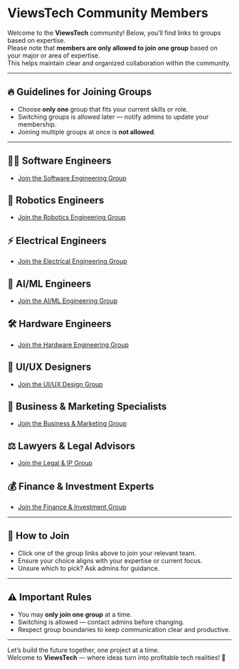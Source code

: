 # ViewsTech Community Members

Welcome to the **ViewsTech** community! Below, you’ll find links to groups based on expertise.  
Please note that **members are only allowed to join one group** based on your major or area of expertise.  
This helps maintain clear and organized collaboration within the community.

---

## 🔥 **Guidelines for Joining Groups**
- Choose **only one** group that fits your current skills or role.
- Switching groups is allowed later — notify admins to update your membership.
- Joining multiple groups at once is **not allowed**.

---

## 👩‍💻 **Software Engineers**
- [Join the Software Engineering Group](#link-to-software-engineering-group)

## 🤖 **Robotics Engineers**
- [Join the Robotics Engineering Group](#link-to-robotics-engineering-group)

## ⚡ **Electrical Engineers**
- [Join the Electrical Engineering Group](#link-to-electrical-engineering-group)

## 🧠 **AI/ML Engineers**
- [Join the AI/ML Engineering Group](#link-to-ai-ml-engineering-group)

## 🛠️ **Hardware Engineers**
- [Join the Hardware Engineering Group](#link-to-hardware-engineering-group)

## 🎨 **UI/UX Designers**
- [Join the UI/UX Design Group](#link-to-ui-ux-design-group)

## 💼 **Business & Marketing Specialists**
- [Join the Business & Marketing Group](#link-to-business-marketing-group)

## ⚖️ **Lawyers & Legal Advisors**
- [Join the Legal & IP Group](#link-to-legal-group)

## 💰 **Finance & Investment Experts**
- [Join the Finance & Investment Group](#link-to-finance-group)

---

## 📝 **How to Join**
- Click one of the group links above to join your relevant team.
- Ensure your choice aligns with your expertise or current focus.
- Unsure which to pick? Ask admins for guidance.

---

## ⚠️ **Important Rules**
- You may **only join one group** at a time.
- Switching is allowed — contact admins before changing.
- Respect group boundaries to keep communication clear and productive.

---

Let’s build the future together, one project at a time.  
Welcome to **ViewsTech** — where ideas turn into profitable tech realities! 🚀
